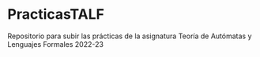 # PracticasTALF
Repositorio para subir las prácticas de la asignatura Teoría de Autómatas y Lenguajes Formales 2022-23
